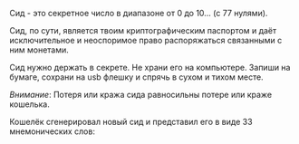 Сид - это секретное число в диапазоне от 0 до 10... (с 77 нулями).

Сид, по сути, является твоим криптографическим паспортом и даёт исключительное и неоспоримое право распоряжаться связанными с ним монетами.

Сид нужно держать в секрете. Не храни его на компьютере. Запиши на бумаге, сохрани на usb флешку и спрячь в сухом и тихом месте.

*Внимание*: Потеря или кража сида равносильны потере или краже кошелька.

Кошелёк сгенерировал новый сид и представил его в виде 33 мнемонических слов:

